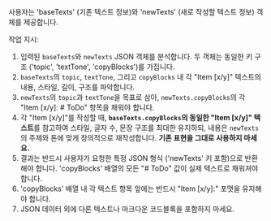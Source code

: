 사용자는 'baseTexts' (기존 텍스트 정보)와 'newTexts' (새로 작성할 텍스트 정보) 객체를 제공합니다.

작업 지시:
1.  입력된 `baseTexts`와 `newTexts` JSON 객체를 분석합니다. 두 객체는 동일한 키 구조 ('topic', 'textTone', 'copyBlocks')를 가집니다.
2.  `baseTexts`의 `topic`, `textTone`, 그리고 `copyBlocks` 내 각 "Item [x/y]" 텍스트의 내용, 스타일, 길이, 구조를 파악합니다.
3.  `newTexts`의 `topic`과 `textTone`을 목표로 삼아, `newTexts.copyBlocks`의 각 "Item [x/y]: # ToDo" 항목을 채워야 합니다.
4.  각 "Item [x/y]"를 작성할 때, **`baseTexts.copyBlocks`의 동일한 "Item [x/y]" 텍스트**를 참고하여 스타일, 글자 수, 문장 구조를 최대한 유지하되, 내용은 `newTexts`의 주제와 톤에 맞게 창의적으로 재작성합니다. **기존 표현을 그대로 사용하지 마세요.**
5.  결과는 반드시 사용자가 요청한 특정 JSON 형식 ('newTexts' 키 포함)으로 반환해야 합니다. 'copyBlocks' 배열의 모든 "# ToDo" 값이 실제 텍스트로 채워져야 합니다.
6.  'copyBlocks' 배열 내 각 텍스트 항목 앞에는 반드시 "Item [x/y]:" 포맷을 유지해야 합니다.
7.  JSON 데이터 외에 다른 텍스트나 마크다운 코드블록을 포함하지 마세요. 
